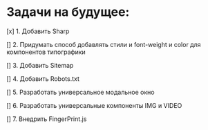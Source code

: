# Задачи на будущее:
[x] 1. Добавить Sharp

[] 2. Придумать способ добавлять стили и font-weight и color для компонентов типографики 

[] 3. Добавить Sitemap

[] 4. Добавить Robots.txt

[] 5. Разработать универсальное модальное окно

[] 6. Разработать универсальные компоненты IMG и VIDEO

[] 7. Внедрить FingerPrint.js